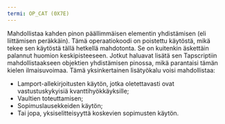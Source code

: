 ```yaml
---
termi: OP_CAT (0X7E)
---
```


Mahdollistaa kahden pinon päällimmäisen elementin yhdistämisen (eli liittämisen peräkkäin). Tämä operaatiokoodi on poistettu käytöstä, mikä tekee sen käytöstä tällä hetkellä mahdotonta. Se on kuitenkin äskettäin palannut huomion keskipisteeseen. Jotkut haluavat lisätä sen Tapscriptiin mahdollistaakseen objektien yhdistämisen pinossa, mikä parantaisi tämän kielen ilmaisuvoimaa. Tämä yksinkertainen lisätyökalu voisi mahdollistaa:
* Lamport-allekirjoitusten käytön, jotka oletettavasti ovat vastustuskykyisiä kvanttihyökkäyksille;
* Vaultien toteuttamisen;
* Sopimuslausekkeiden käytön;
* Tai jopa, yksiselitteisyyttä koskevien sopimusten käytön.